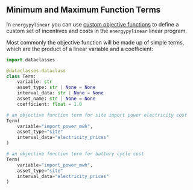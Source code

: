 
## Minimum and Maximum Function Terms

In `energypylinear` you can use [custom objective functions]() to define a custom set of incentives and costs in the `energypylinear` linear program.

Most commonly the objective function will be made up of simple terms, which are the product of a linear variable and a coefficient:

```python
import dataclasses

@dataclasses.dataclass
class Term:
    variable: str
    asset_type: str | None = None
    interval_data: str | None = None
    asset_name: str | None = None
    coefficient: float = 1.0

# an objective function term for site import power electricity cost
Term(
    variable="import_power_mwh",
    asset_type="site"
    interval_data="electricity_prices"
)

# an objective function term for battery cycle cost
Term(
    variable="import_power_mwh",
    asset_type="site"
    interval_data="electricity_prices"
)

```
